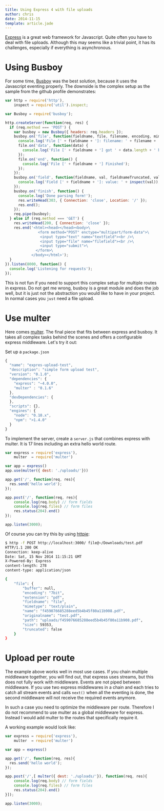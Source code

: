 ```yaml
---
title: Using Express 4 with file uploads
author: chris
date: 2014-11-15
template: article.jade
---
```


[Express](http://expressjs.com/) is a great web framework for Javascript. Quite often you have to deal with file uploads. Although this may seems like a trivial point, it has its challenges, especially if everything is asynchronous. 

# Using Busboy

For some time, [Busboy](https://github.com/mscdex/busboy) was the best solution, because it uses the Javascript eventing properly. The downside is the complex setup as the sample from the github profile demonstrates:

```javascript
var http = require('http'),
    inspect = require('util').inspect;

var Busboy = require('busboy');

http.createServer(function(req, res) {
  if (req.method === 'POST') {
    var busboy = new Busboy({ headers: req.headers });
    busboy.on('file', function(fieldname, file, filename, encoding, mimetype) {
      console.log('File [' + fieldname + ']: filename: ' + filename + ', encoding: ' + encoding + ', mimetype: ' + mimetype);
      file.on('data', function(data) {
        console.log('File [' + fieldname + '] got ' + data.length + ' bytes');
      });
      file.on('end', function() {
        console.log('File [' + fieldname + '] Finished');
      });
    });
    busboy.on('field', function(fieldname, val, fieldnameTruncated, valTruncated) {
      console.log('Field [' + fieldname + ']: value: ' + inspect(val));
    });
    busboy.on('finish', function() {
      console.log('Done parsing form!');
      res.writeHead(303, { Connection: 'close', Location: '/' });
      res.end();
    });
    req.pipe(busboy);
  } else if (req.method === 'GET') {
    res.writeHead(200, { Connection: 'close' });
    res.end('<html><head></head><body>\
               <form method="POST" enctype="multipart/form-data">\
                <input type="text" name="textfield"><br />\
                <input type="file" name="filefield"><br />\
                <input type="submit">\
              </form>\
            </body></html>');
  }
}).listen(8000, function() {
  console.log('Listening for requests');
});
```

This is not fun if you need to support this complex setup for multiple routes in express. Do not get me wrong, busboy is a great module and does the job well, but it is just not the abstraction you would like to have in your project. In normal cases you `just` need a file upload.

# Use multer

Here comes [multer](https://github.com/expressjs/multer). The final piece that fits between express and busboy. It takes all complex tasks behind the scenes and offers a configurable express middleware. Let's try it out:

Set up a `package.json`

```javascript
{
  "name": "expres-upload-test",
  "description": "simple form upload test",
  "version": "0.1.0",
  "dependencies": {
    "express": "~4.0.0",
    "multer" : "0.1.6"
  },
  "devDependencies": {
  },
  "scripts": {},
  "engines": {
    "node": "0.10.x",
    "npm": ">1.4.0"
  }
}
```

To implement the server, create a `server.js` that combines express with multer. It is 17 lines including an extra hello world route.

```javascript
var express = require('express'),
    multer  = require('multer')

var app = express()
app.use(multer({ dest: './uploads/'}))

app.get('/', function(req, res){
  res.send('hello world');
});

app.post('/', function(req, res){
    console.log(req.body) // form fields
    console.log(req.files) // form files
    res.status(204).end()
});

app.listen(3000);
```

Of course you can try this by using [httpie](https://github.com/jakubroztocil/httpie):

```bash
$ http -f POST http://localhost:3000/ file@~/Downloads/test.pdf
HTTP/1.1 200 OK
Connection: keep-alive
Date: Sat, 15 Nov 2014 11:15:21 GMT
X-Powered-By: Express
content-length: 278
content-type: application/json

{
    "file": {
        "buffer": null, 
        "encoding": "7bit", 
        "extension": "pdf", 
        "fieldname": "file", 
        "mimetype": "text/plain", 
        "name": "f459076685288eed5b4b45f80a11b908.pdf", 
        "originalname": "test.pdf", 
        "path": "uploads/f459076685288eed5b4b45f80a11b908.pdf", 
        "size": 59353, 
        "truncated": false
    }
}
```

# Upload per route

The example above works well in most use cases. If you chain multiple middleware together, you will find out, that express uses streams, but this does not fully work with middleware. Events are not piped between middleware. If you use two express middlewares in a chain and each tries to catch all stream events and calls `next()` when all the eventing is done, the second middleware will not receive the required events anymore. 

In such a case you need to optimize the middleware per route. Therefore I do not recommend to use multer as a global middleware for express. Instead I would add multer to the routes that specifically require it. 

A working example would look like:

```javascript
var express = require('express'),
    multer  = require('multer')

var app = express()

app.get('/', function(req, res){
  res.send('hello world');
});

app.post('/',[ multer({ dest: './uploads/'}), function(req, res){
    console.log(req.body) // form fields
    console.log(req.files) // form files
    res.status(204).end()
}]);

app.listen(3000);
```


